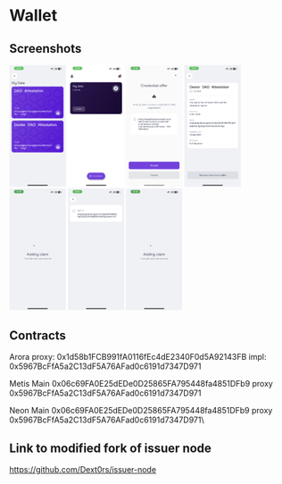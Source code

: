 # Wallet

## Screenshots

<div>
<img src="screenshots/SS_1.PNG" width="20%"> 
<img src="screenshots/SS_2.PNG" width="20%">
<img src="screenshots/SS_3.PNG" width="20%">
<img src="screenshots/SS_4.PNG" width="20%"> 
</div>

<div>
<img src="screenshots/SS_5.PNG" width="20%"> 
<img src="screenshots/SS_6.PNG" width="20%">
<img src="screenshots/SS_7.PNG" width="20%">
</div>

## Contracts

Arora proxy: 0x1d58b1FCB991fA0116fEc4dE2340F0d5A92143FB
impl: 0x5967BcFfA5a2C13dF5A76AFad0c6191d7347D971

Metis Main 0x06c69FA0E25dEDe0D25865FA795448fa4851DFb9
proxy 0x5967BcFfA5a2C13dF5A76AFad0c6191d7347D971

Neon Main 0x06c69FA0E25dEDe0D25865FA795448fa4851DFb9
proxy 0x5967BcFfA5a2C13dF5A76AFad0c6191d7347D971\

## Link to modified fork of issuer node

https://github.com/Dext0rs/issuer-node
